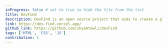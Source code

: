 ```yaml
---
inProgress: false # set to true to hide the file from the list
title: DevFind
description: DevFind is an open source project that aims to create a platform for developers to showcase their skills and connect with potential collaborators, all in a user-friendly and searchable format.
link: https://dev-find.vercel.app/
github_link: https://github.com/shyamtawli/devFind
tags: ['HTML', 'CSS', 'JS']
contribution: 1
---
```

